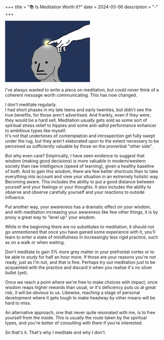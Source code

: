 +++
title = "📚 Is Meditation Worth It?"
date = 2024-05-06
description = "-"
+++

<img src="./waking-the-npc.png" height="200vw">

I've always wanted to write a piece on meditation, but could never think of a coherent message worth communicating.
This has now changed.

I don't meditate regularly. \
I had short phases in my late teens and early twenties, but didn't see the true benefits, for those aren't advertised. And frankly, even if they were, they would be a hard sell.
Meditation usually gets sold as some sort of spiritual stress relief to hippies and some anti-adhd performance enhancer to ambitious types like myself. \
It's not that undertones of contemplation and introspection get fully swept under the rug, but they aren't elaborated upon to the extent necessary to be perceived as sufficiently valuable by those on the proverbial "other side".

But why even care? Empirically, I have seen evidence to suggest that wisdom (making good decisions) is more valuable in modern/western society than raw intelligence (speed of learning), given a healthy baseline of both.
And to gain this wisdom, there are few better shortcuts than to take everything into account and view your situation in an extremely holistic way. Becoming aware.
This includes the ability to put a good distance between yourself and your feelings or your thoughts.
It also includes the ability to observe and observe carefully yourself and your reactions to outside influence.

Put another way, your awareness has a dramatic effect on your wisdom, and with meditation increasing your awareness like few other things, it is by proxy a great way to "level up" your wisdom.

While in the beginning there are no substitutes to meditation, it should not go unmentioned that once you have gained some experience with it, you'll learn to enter a state of mindfulness in increasingly less rigid practice, such as on a walk or when waiting.

Don't meditate to gain 5% more grey matter in your prefrontal cortex or to be able to study for half an hour more.
If those are your reasons you're not ready, just as I'm not, and that is fine.
Perhaps try out meditation just to be acquainted with the practice and discard it when you realise it's no silver bullet (yet).

Once we reach a point where we're free to make choices with impact, once wisdom reaps higher rewards than usual, or it's deficiency puts us at great risk, it will be obvious to us.
Likewise, reaching a stage of personal development where it gets tough to make headway by other means will be hard to miss.

An alternative approach, one that never quite resonated with me, is to free yourself from the inside.
This is usually the route taken by the spiritual types, and you're better of consulting with them if you're interested.

So that's it.
That's why I meditate and why I don't.
